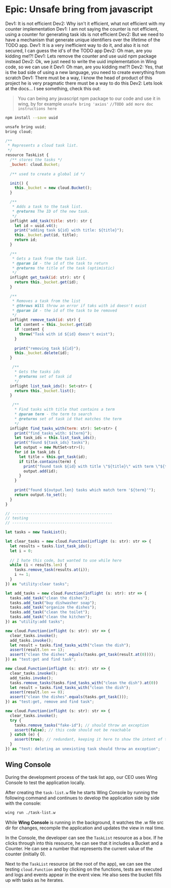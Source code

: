 # Epic: Unsafe bring from javascript


Dev1: It is not efficient 
Dev2: Why isn't it efficient, what not efficient with my counter implementation 
Dev1: I am not saying the counter is not efficient, using a counter for generating task ids is not efficient
Dev2: But we need to have a mechanism that generate unique identifiers over the lifetime of the TODO app.
Dev1: It is a very inefficient way to do it, and also it is not secured, I can guess the id's of the TODO app
Dev2: Oh man, are you kidding me!?! 
Dev1: Lets remove the counter and use uuid npm package instead 
Dev2: Ok, we just need to write the uuid implementation in Wing code, so we can use it
Dev1: Oh man, are you kidding me!?! 
Dev2: Yes, that is the bad side of using a new language, you need to create everything from scratch 
Dev1: There must be a way, I know the head of product of this project he is very pragmatic there must be a way to do this
Dev2: Lets look at the docs... I see something, check this out: 
> You can being any javascript npm package to our code and use it in wing, by for example `unsafe bring 'axios'`
`//TODO add more doc instructions here`


```sh
npm install --save uuid
```

```js
unsafe bring uuid;
bring cloud;

/**
 * Represents a cloud task list.
 */
resource TaskList {
  /** stores the tasks */
  _bucket: cloud.Bucket;
  
  /** used to create a global id */

  init() {
    this._bucket = new cloud.Bucket();
  }

  /** 
   * Adds a task to the task list.
   * @returns The ID of the new task.
   */
  inflight add_task(title: str): str {
    let id = uuid.v4();
    print("adding task ${id} with title: ${title}");
    this._bucket.put(id, title);
    return id;
  }

  /** 
   * Gets a task from the task list.
   * @param id - the id of the task to return
   * @returns the title of the task (optimistic)
   */
  inflight get_task(id: str): str {
    return this._bucket.get(id);
  }

  /** 
   * Removes a task from the list
   * @throws Will throw an error if taks with id doesn't exist
   * @param id - the id of the task to be removed
   */
  inflight remove_task(id: str) {
    let content = this._bucket.get(id)
    if !content {
      throw("Task with id ${id} doesn't exist");
    }
    
    print("removing task ${id}");
    this._bucket.delete(id);
  }

   /** 
    * Gets the tasks ids 
    * @returns set of task id
    */
  inflight list_task_ids(): Set<str> {
    return this._bucket.list();
  }

   /** 
    * Find tasks with title that contains a term
    * @param term - the term to search
    * @returns set of task id that matches the term
    */
  inflight find_tasks_with(term: str): Set<str> {
    print("find_tasks_with: ${term}");
    let task_ids = this.list_task_ids();
    print("found ${task_ids} tasks");
    let output = new MutSet<str>();
    for id in task_ids {
      let title = this.get_task(id);
      if title.contains(term) {
        print("found task ${id} with title \"${title}\" with term \"${term}\"");
        output.add(id);
      }
    }
    
    print("found ${output.len} tasks which match term '${term}'");
    return output.to_set();
  }
}

// --------------------------------------------
// testing
// --------------------------------------------

let tasks = new TaskList();

let clear_tasks = new cloud.Function(inflight (s: str): str => {
  let results = tasks.list_task_ids();
  let i = 0;
  
  // I hate this code, but wanted to use while here
  while (i < results.len) {
    tasks.remove_task(results.at(i));
    i += 1;
  }
}) as "utility:clear tasks";

let add_tasks = new cloud.Function(inflight (s: str): str => {
  tasks.add_task("clean the dishes");
  tasks.add_task("buy dishwasher soap");
  tasks.add_task("organize the dishes");
  tasks.add_task("clean the toilet");
  tasks.add_task("clean the kitchen");
}) as "utility:add tasks";

new cloud.Function(inflight (s: str): str => {
  clear_tasks.invoke();
  add_tasks.invoke();
  let result = tasks.find_tasks_with("clean the dish");
  assert(result.len == 1);
  assert("clean the dishes".equals(tasks.get_task(result.at(0))));
}) as "test:get and find task";

new cloud.Function(inflight (s: str): str => {
  clear_tasks.invoke();
  add_tasks.invoke();
  tasks.remove_tasks(tasks.find_tasks_with("clean the dish").at(0))
  let result = tasks.find_tasks_with("clean the dish");
  assert(result.len == 0);
  assert("clean the dishes".equals(tasks.get_task()));
}) as "test:get, remove and find task";

new cloud.Function(inflight (s: str): str => {
  clear_tasks.invoke();
  try {
    tasks.remove_tasks("fake-id"); // should throw an exception
    assert(false); // this code should not be reachable 
  } catch (e) {
    assert(true); // redundant, keeping it here to show the intent of the code
  }
}) as "test: deleting an unexisting task should throw an exception";
```

## Wing Console

During the development process of the task list app, our CEO uses Wing Console to test the application locally.

After creating the `task-list.w` file he starts Wing Console by running the following command and continues to 
develop the application side by side with the console:

```sh
wing run ./task-list.w
``` 

While **Wing Console** is running in the background, it watches the .w file src dir for changes, 
recompile the application and updates the view in real time.

In the Console, the developer can see the `TaskList` resource as a box. If he clicks through into
this resource, he can see that it includes a Bucket and a Counter. He can see a number
that represents the current value of the counter (initially 0).

Next to the `TaskList` resource (at the root of the app), we can see the testing `cloud.Function` and
by clicking on the functions, tests are executed and logs and events appear in the event view.
He also sees the bucket fills up with tasks as he iterates.
